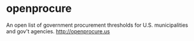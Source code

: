 # openprocure
An open list of government procurement thresholds for U.S. municipalities and gov't agencies. http://openprocure.us
